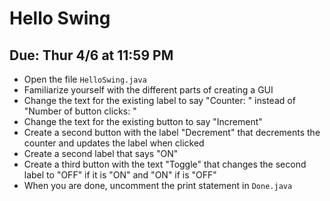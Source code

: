 # Hello Swing

## Due: Thur 4/6 at 11:59 PM

- Open the file `HelloSwing.java`
- Familiarize yourself with the different parts of creating a GUI
- Change the text for the existing label to say "Counter: " instead of "Number of button clicks: "
- Change the text for the existing button to say "Increment"
- Create a second button with the label "Decrement" that decrements the counter and updates the label when clicked
- Create a second label that says "ON"
- Create a third button with the text "Toggle" that changes the second label to "OFF" if it is "ON" and "ON" if is "OFF"
- When you are done, uncomment the print statement in `Done.java`
